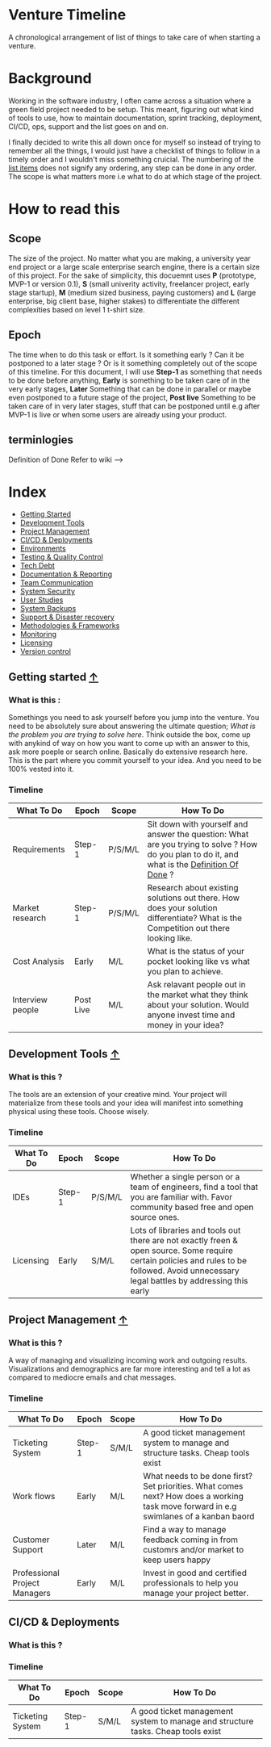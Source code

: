 # Venture Timeline

A chronological arrangement of list of things to take care of when starting a venture.

# Background

Working in the software industry, I often came across a situation where a green field project needed to be setup. This meant, figuring out what kind of tools to use, how to maintain documentation, sprint tracking, deployment, CI/CD, ops, support and the list goes on and on.

I finally decided to write this all down once for myself so instead of trying to remember all the things, I would just have a checklist of things to follow in a timely order and I wouldn't miss something cruicial. The numbering of the [list items](#list-index) does not signify any ordering, any step can be done in any order. The scope is what matters more i.e what to do at which stage of the project.


# How to read this

## Scope
The size of the project. No matter what you are making, a university year end project or a large scale enterprise search engine, there is a certain size of this project. For the sake of simplicity, this docuemnt uses __P__ (prototype, MVP-1 or version 0.1), __S__ (small univerity activity, freelancer project, early stage startup), __M__ (medium sized business, paying customers) and __L__ (large enterprise, big client base, higher stakes) to differentiate the different complexities based on level 1 t-shirt size.

## Epoch

The time when to do this task or effort. Is it something early ? Can it be postponed to a later stage ? Or is it something completely out of the scope of this timeline. For this document, I will use __Step-1__ as something that needs to be done before anything, __Early__ is something to be taken care of in the very early stages, __Later__ Something that can be done in parallel or maybe even postponed to a future stage of the project, __Post live__ Something to be taken care of in very later stages, stuff that can be postponed until e.g after MVP-1 is live or when some users are already using your product.

## terminlogies

Definition of Done
Refer to wiki -->


# <a name="Index">Index</a>
* [Getting Started](#getting_started)
* [Development Tools](#tools)
* [Project Management](#tools)
* [CI/CD & Deployments](#tools)
* [Environments](#tools)
* [Testing & Quality Control](#tools)
* [Tech Debt](#)
* [Documentation & Reporting](#tools)
* [Team Communication]()
* [System Security]()
* [User Studies]()
* [System Backups]()
* [Support & Disaster recovery]()
* [Methodologies & Frameworks](#tools)
* [Monitoring](#)
* [Licensing](#)
* [Version control](#)


## Getting started [&#8593;](#list-index)

### What is this :

Somethings you need to ask yourself before you jump into the venture. You need to be absolutely sure about answering the ultimate question; *What is the problem you are trying to solve here*. Think outside the box, come up with anykind of way on how you want to come up with an answer to this, ask more poeple or search online. Basically do extensive research here. This is the part where you commit yourself to your idea. And you need to be 100% vested into it.

### Timeline

| What To Do | Epoch | Scope    | How To Do          |
| ------- | ------|--------------- |--------------|
| Requirements   | Step-1   |      P/S/M/L       |Sit down with yourself and answer the question: What are you trying to solve ? How do you plan to do it, and what is the [Definition Of Done](?) ?|
| Market research   | Step-1  |     P/S/M/L         |Research about existing solutions out there. How does your solution differentiate? What is the Competition out there looking like.|
| Cost Analysis   | Early      |     M/L     |What is the status of your pocket looking like vs what you plan to achieve.|
| Interview people   | Post Live  |   M/L            |Ask relavant people out in the market what they think about your solution. Would anyone invest time and money in your idea?|

## Development Tools [&#8593;](#list-index)

### What is this ?

The tools are an extension of your creative mind. Your project will materialize from these tools and your idea will manifest into something physical using these tools. Choose wisely.

### Timeline

| What To Do | Epoch | Scope    | How To Do          |
| ------- | ------|--------------- |--------------|
| IDEs   | Step-1   |      P/S/M/L       |Whether a single person or a team of engineers, find a tool that you are familiar with. Favor community based free and open source ones.
| Licensing   | Early   |      S/M/L       |Lots of libraries and tools out there are not exactly freen & open source. Some require certain policies and rules to be followed. Avoid unnecessary legal battles by addressing this early|


## Project Management [&#8593;](#list-index)

### What is this ?
A way of managing and visualizing incoming work and outgoing results. Visualizations and demographics are far more interesting and tell a lot as compared to mediocre emails and chat messages.

### Timeline

| What To Do | Epoch | Scope    | How To Do          |
| ------- | ------|--------------- |--------------|
| Ticketing System   | Step-1   |      S/M/L       |A good ticket management system to manage and structure tasks. Cheap tools exist|
| Work flows  | Early   |      M/L       |What needs to be done first? Set priorities. What comes next? How does a working task move forward in e.g swimlanes of a kanban baord|
| Customer Support  | Later   |      M/L       |Find a way to manage feedback coming in from customrs and/or market to keep users happy|
| Professional Project Managers  | Early   |      M/L       |Invest in good and certified professionals to help you manage your project better.|


## CI/CD & Deployments

### What is this ?

### Timeline

| What To Do | Epoch | Scope    | How To Do          |
| ------- | ------|--------------- |--------------|
| Ticketing System   | Step-1   |      S/M/L       |A good ticket management system to manage and structure tasks. Cheap tools exist|
